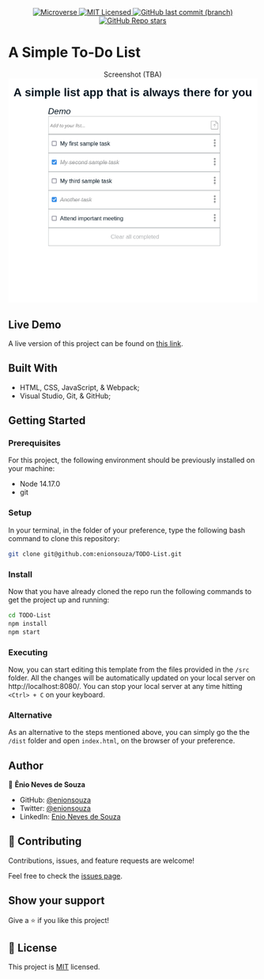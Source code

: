 <p align="center">
  <a href="https://www.microverse.org/">
    <img alt="Microverse" src="https://img.shields.io/badge/-Microverse-blueviolet?style=flat-square">
  </a>
  <a href="https://github.com/enionsouza/TODO-List/blob/main/LICENSE">
    <img alt="MIT Licensed" src="https://img.shields.io/github/license/enionsouza/TODO-List?style=flat-square">
  </a>
  <a href="https://github.com/enionsouza/TODO-List">
    <img alt="GitHub last commit (branch)" src="https://img.shields.io/github/last-commit/enionsouza/TODO-List/main?color=blue&style=flat-square">
  </a>
  <a href="https://github.com/enionsouza/TODO-List">
    <img alt="GitHub Repo stars" src="https://img.shields.io/github/stars/enionsouza/TODO-List?color=cyan&label=%E2%98%85%20stars%20&style=flat-square">
  </a>
</p>

# A Simple To-Do List

<p align="center">
    Screenshot (TBA)
    <img alt="Screenshot" src="./docs/Screenshot.png" width="700">
</p>

## Live Demo

A live version of this project can be found on [this link](https://raw.githack.com/enionsouza/TODO-List/develop/dist/index.html).

## Built With

- HTML, CSS, JavaScript, & Webpack;
- Visual Studio, Git, & GitHub;

## Getting Started

### Prerequisites

For this project, the following environment should be previously installed on your machine:

- Node 14.17.0
- git

### Setup

In your terminal, in the folder of your preference, type the following bash command to clone this repository:

```sh
git clone git@github.com:enionsouza/TODO-List.git
```
### Install

Now that you have already cloned the repo run the following commands to get the project up and running:
```sh
cd TODO-List
npm install
npm start
```
### Executing

Now, you can start editing this template from the files provided in the `/src` folder. All the changes will be automatically updated on your local server on http://localhost:8080/. You can stop your local server at any time hitting `<Ctrl> + C` on your keyboard.

### Alternative

As an alternative to the steps mentioned above, you can simply go the the `/dist` folder and open `index.html`, on the browser of your preference.

## Author

👤 **Ênio Neves de Souza**

- GitHub: [@enionsouza](https://github.com/enionsouza)
- Twitter: [@enionsouza](https://twitter.com/enionsouza)
- LinkedIn: [Enio Neves de Souza](https://www.linkedin.com/in/enio-neves-de-souza/)

## 🤝 Contributing

Contributions, issues, and feature requests are welcome!

Feel free to check the [issues page](https://github.com/enionsouza/TODO-List/issues).

## Show your support

Give a ⭐️ if you like this project!

## 📝 License

This project is [MIT](./LICENSE) licensed.
